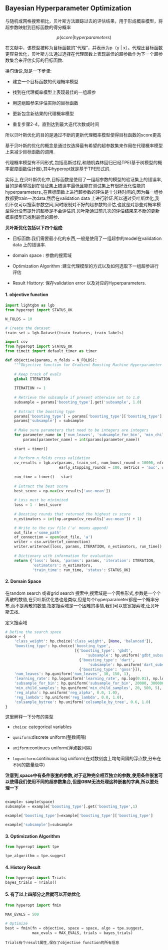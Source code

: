 ## Bayesian Hyperparameter Optimization


与随机或网格搜索相比，贝叶斯方法跟踪过去的评估结果，用于形成概率模型，将超参数映射到目标函数的得分概率

$$
p(score|hyperparameters)
$$

在文献中，该模型被称为目标函数的“代理”，并表示为p（y | x）。代理比目标函数更容易优化，贝叶斯方法通过选择在代理函数上表现最佳的超参数作为下一个超参数集合来评估实际的目标函数.

换句话说,就是一下步骤:

- 建立一个目标函数的代理概率模型

- 找到在代理概率模型上表现最佳的一组超参

- 用这组超参来评估实际的目标函数

- 更新包含新结果的代理概率模型

- 重复步骤2-4，直到达到最大迭代次数或时间

所以贝叶斯优化的目的是通过不断的更新代理概率模型使得目标函数的score更高

基于贝叶斯的优化的概念是通过仅选择最有希望的超参数集来作用在代理概率模型上来减少目标函数的调用.

代理概率模型有不同形式,包括高斯过程,和随机森林回归已经TPE(基于树模型的概率密度函数估计器),其中hyperopt就是基于TPE形式的.

实际上,在贝叶斯优化中,目标函数是使用了一组超参数的模型的验证集上的错误率,目的是希望找到在验证集上错误率最低且能在测试集上有很好泛化性能的hyperparameters.,在目标函数上进行超参数的评估是十分耗时间的,因为每一组参数都要train一次data.然后在validation data 上进行验证.所以通过贝叶斯优化,我们不仅可以搜索参数空间,同时限制对不好的超参数的评估,也就是对那些对概率模型得分没有提升的超参是不会评估的.贝叶斯通过前几次的评估结果来不断的更新概率模型已找到最佳的超参.


**贝叶斯优化包括以下四个组成**:

- 目标函数:我们需要最小化的东西,一般是使用了一组超参的model在validation data 上的错误率.

- domain space : 参数的搜索域

- Optimization Algorithm :建立代理模型的方式以及如何选取下一组超参进行评估

- Result Histtory: 保存validation error 以及对应的Hyperparameters.


#### 1. objective function

```python
import lightgbm as lgb
from hyperopt import STATUS_OK

N_FOLDS = 10

# Create the dataset
train_set = lgb.Dataset(train_features, train_labels)

import csv
from hyperopt import STATUS_OK
from timeit import default_timer as timer

def objective(params, n_folds = N_FOLDS):
    """Objective function for Gradient Boosting Machine Hyperparameter Optimization"""
    
    # Keep track of evals
    global ITERATION
    
    ITERATION += 1
    
    # Retrieve the subsample if present otherwise set to 1.0
    subsample = params['boosting_type'].get('subsample', 1.0)
    
    # Extract the boosting type
    params['boosting_type'] = params['boosting_type']['boosting_type']
    params['subsample'] = subsample
    
    # Make sure parameters that need to be integers are integers
    for parameter_name in ['num_leaves', 'subsample_for_bin', 'min_child_samples']:
        params[parameter_name] = int(params[parameter_name])
    
    start = timer()
    
    # Perform n_folds cross validation
    cv_results = lgb.cv(params, train_set, num_boost_round = 10000, nfold = n_folds, 
                        early_stopping_rounds = 100, metrics = 'auc', seed = 50)
    
    run_time = timer() - start
    
    # Extract the best score
    best_score = np.max(cv_results['auc-mean'])
    
    # Loss must be minimized
    loss = 1 - best_score
    
    # Boosting rounds that returned the highest cv score
    n_estimators = int(np.argmax(cv_results['auc-mean']) + 1)

    # Write to the csv file ('a' means append)
	out_file ='some_path'
    of_connection = open(out_file, 'a')
    writer = csv.writer(of_connection)
    writer.writerow([loss, params, ITERATION, n_estimators, run_time])
    
    # Dictionary with information for evaluation
    return {'loss': loss, 'params': params, 'iteration': ITERATION,
            'estimators': n_estimators, 
            'train_time': run_time, 'status': STATUS_OK}
```

#### 2. Domain Space

在random search 或者grid search 搜索中,搜索域是一个网格形式,参数是一个个离散的数值,在贝叶斯优化总也是类似,但是每个hyperparameter都是一个概率分布,而不是离散的数值.指定搜索域是一个困难的事情,我们可以放宽搜索域,让贝叶斯去找.

定义搜索域
```python
# Define the search space
space = {
    'class_weight': hp.choice('class_weight', [None, 'balanced']),
    'boosting_type': hp.choice('boosting_type', 
                               [{'boosting_type': 'gbdt', 
                                    'subsample': hp.uniform('gdbt_subsample', 0.5, 1)}, 
                                 {'boosting_type': 'dart', 
                                     'subsample': hp.uniform('dart_subsample', 0.5, 1)},
                                 {'boosting_type': 'goss'}]),
    'num_leaves': hp.quniform('num_leaves', 30, 150, 1),
    'learning_rate': hp.loguniform('learning_rate', np.log(0.01), np.log(0.2)),
    'subsample_for_bin': hp.quniform('subsample_for_bin', 20000, 300000, 20000),
    'min_child_samples': hp.quniform('min_child_samples', 20, 500, 5),
    'reg_alpha': hp.uniform('reg_alpha', 0.0, 1.0),
    'reg_lambda': hp.uniform('reg_lambda', 0.0, 1.0),
    'colsample_bytree': hp.uniform('colsample_by_tree', 0.6, 1.0)
}


```
这里解释一下分布的类型

- `choice`: categorical variables
 
- `quniform`:discrete uniform(整数间隔)

- `uniform`:continues uniform(浮点数间隔)

- `loguniform`:continuous log uniform(在对数刻度上均匀间隔的浮点数,分布在不同的数量级中)

**注意到,space中有条件嵌套的参数,对于这种完全相互独立的参数,使用条件嵌套可以使得我们使用不同的超参数集合,但是GBM无法处理这种嵌套的字典,所以要处理一下**

```python

example= sample(space)
subsample = example['boosting_type'].get('boosting_type',1)

example['boosting_type']=example['boosting_type']['boosting_type']

example['subsample']=subsample

```

#### 3. Optimization Algorithm

```python
from hyperopt import tpe

tpe_algorithm = tpe.suggest

```
####  4. History Result


```python
from hyperopt import Trials
bayes_trials = Trials()
```
#### 5. 有了以上四部分之后就可以开始优化

```python
from hyperopt import fmin

MAX_EVALS = 500

# Optimize
best = fmin(fn = objective, space = space, algo = tpe.suggest, 
            max_evals = MAX_EVALS, trials = bayes_trials)

```
`Trials有个result属性,保存了objective function的所有信息`